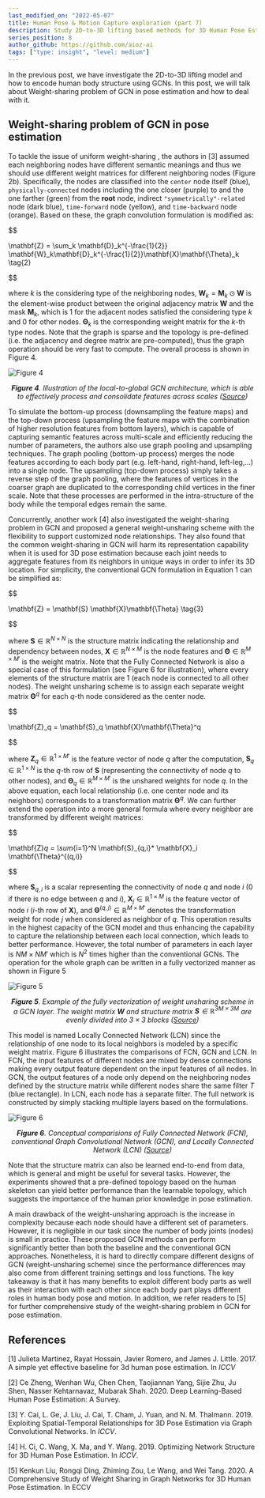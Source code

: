 ```yaml
---
last_modified_on: "2022-05-07"
title: Human Pose & Motion Capture exploration (part 7)
description: Study 2D-to-3D lifting based methods for 3D Human Pose Estimation
series_position: 8
author_github: https://github.com/aioz-ai
tags: ["type: insight", "level: medium"]
---
```


In the previous post, we have investigate the 2D-to-3D lifting model and how to encode human body structure using GCNs. In this post, we will talk about Weight-sharing problem of GCN in pose estimation and how to deal with it.

## Weight-sharing problem of GCN in pose estimation
To tackle the issue of uniform weight-sharing , the authors in [3] assumed each neighboring nodes have different semantic meanings and thus we should use different weight matrices for different neighboring nodes (Figure 2b). Specifically, the nodes are classified into the `center` node itself (blue), `physically-connected` nodes including the one closer (purple) to and the one farther (green) from the **root** node, indirect `"symmetrically"-related` node (dark blue), `time-forward` node (yellow), and `time-backward` node (orange). Based on these, the graph convolution formulation is modified as:

$$

\mathbf{Z} = \sum_k \mathbf{D}_k^{-\frac{1}{2}} \mathbf{W}_k\mathbf{D}_k^{-\frac{1}{2}}\mathbf{X}\mathbf{\Theta}_k \tag{2}

$$

where $k$ is the considering type of the neighboring nodes, $\mathbf{W}_k = \mathbf{M}_k \odot \mathbf{W}$ is the element-wise product between the original adjacency matrix $\mathbf{W}$ and the mask $\mathbf{M}_k$, which is 1 for the adjacent nodes satisfied the considering type $k$ and 0 for other nodes. $\mathbf{\Theta}_k$ is the corresponding weight matrix for the $k$-th type nodes. Note that the graph is sparse and the topology is pre-defined (i.e. the adjacency and degree matrix are pre-computed), thus the graph operation should be very fast to compute. The overall process is shown in Figure 4. 

![Figure 4](https://vision.aioz.io/f/31dbc5644d884253b84b/?dl=1)*<center>**Figure 4**.  Illustration of the local-to-global GCN architecture, which is able to effectively process and consolidate features across scales ([Source](https://openaccess.thecvf.com/content_ICCV_2019/papers/Cai_Exploiting_Spatial-Temporal_Relationships_for_3D_Pose_Estimation_via_Graph_Convolutional_ICCV_2019_paper.pdf))</center>*

To simulate the bottom-up process (downsampling the feature maps) and the top-down process (upsampling the feature maps with the combination of higher resolution features from bottom layers), which is capable of capturing semantic features across multi-scale and efficiently reducing the number of parameters, the authors also use graph pooling and upsampling techniques. The graph pooling (bottom-up process) merges the node features according to each body part (e.g. left-hand, right-hand, left-leg,...) into a single node. The upsampling (top-down process) simply takes a reverse step of the graph pooling, where the features of vertices in the coarser graph are duplicated to the corresponding child vertices in the finer scale. Note that these processes are performed in the intra-structure of the body while the temporal edges remain the same.


Concurrently, another work [4] also investigated the weight-sharing problem in GCN and proposed a general weight-unsharing scheme with the flexibility to support customized node relationships. They also found that the common weight-sharing in GCN will harm its representation capability when it is used for 3D pose estimation because each joint needs to aggregate features from its neighbors in unique ways in order to infer its 3D location. For simplicity, the conventional GCN formulation in Equation 1 can be simplified as: 

$$

\mathbf{Z} = \mathbf{S} \mathbf{X}\mathbf{\Theta} \tag{3}

$$

where $\mathbf{S} \in \mathbb{R}^{N\times N}$ is the structure matrix indicating the relationship and dependency between nodes, $\mathbf{X}\in \mathbb{R}^{N\times M}$ is the node features and $\mathbf{\Theta} \in \mathbb{R}^{M\times M'}$ is the weight matrix.  Note that the Fully Connected Network is also a special case of this formulation (see Figure 6 for illustration), where every elements of the structure matrix are 1 (each node is connected to all other nodes). The weight unsharing scheme is to assign each separate weight matrix $\mathbf{\Theta}^q$ for each $q$-th node considered as the center node. 

$$

\mathbf{Z}_q = \mathbf{S}_q \mathbf{X}\mathbf{\Theta}^q 

$$

where $\mathbf{Z}_q \in \mathbb{R}^{1\times M'}$ is the feature vector of node $q$ after the computation, $\mathbf{S}_q \in \mathbb{R}^{1\times N}$ is the $q$-th row of $\mathbf{S}$ (representing the connectivity of node $q$ to other nodes), and $\mathbf{\Theta}_q \in \mathbb{R}^{M\times M'}$ is the unshared weights for node $q$. In the above equation, each local relationship (i.e. one center node and its neighbors) corresponds to a transformation matrix $\mathbf{\Theta}^q$. We can further extend the operation into a more general formula where every neighbor are transformed by different weight matrices:

$$

\mathbf{Z}_q = \sum_{i=1}^N \mathbf{S}_{q,i}* \mathbf{X}_i \mathbf{\Theta}^{(q,i)}

$$

where $\mathbf{S}_{q,i}$ is a scalar representing the connectivity of node $q$ and node $i$ (0 if there is no edge between $q$ and $i$), $\mathbf{X}_j \in \mathbb{R}^{1\times M}$ is the feature vector of node $i$ ($i$-th row of $\mathbf{X}$), and $\mathbf{\Theta}^{(q,j)} \in \mathbb{R}^{M\times M'}$ denotes the transformation weight for node $j$ when considered as neighbor of $q$. This operation results in the highest capacity of the GCN model and thus enhancing the capability to capture the relationship between each local connection, which leads to better performance. However, the total number of parameters in each layer is $NM\times NM'$ which is $N^2$ times higher than the conventional GCNs. The operation for the whole graph can be written in a fully vectorized manner as shown in Figure 5

![Figure 5](https://vision.aioz.io/f/f9ca7096d73246af9129/?dl=1)*<center>**Figure 5**. Example of the fully vectorization of weight unsharing scheme in a GCN layer. The weight matrix $\mathbf{W}$ and structure matrix $\mathbf{S} \in \mathbb{R}^{3M\times 3M}$ are evenly divided into $3\times3$ blocks ([Source](https://ieeexplore.ieee.org/document/9010332/))</center>*


This model is named Locally Connected Network (LCN) since the relationship of one node to its local neighbors is modeled by a specific weight matrix. Figure 6 illustrates the comparisons of FCN, GCN and LCN. In FCN, the input features of different nodes are mixed by dense connections making every output feature dependent on the input features of all nodes. In GCN, the output features of a node only depend on the neighboring nodes defined by the structure matrix while different nodes share the same filter *T* (blue rectangle). In LCN, each node has a separate filter. The full network is constructed by simply stacking multiple layers based on the formulations.

![Figure 6](https://vision.aioz.io/f/7309f9e57868401abe0e/?dl=1)*<center>**Figure 6**. Conceptual comparisions of Fully Connected Network (FCN), conventional Graph Convolutional Network (GCN), and Locally Connected Network (LCN) ([Source](https://ieeexplore.ieee.org/document/9010332/))</center>*

Note that the structure matrix can also be learned end-to-end from data, which is general and might be useful for several tasks. However, the experiments showed that a pre-defined topology based on the human skeleton can yield better performance than the learnable topology, which suggests the importance of the human prior knowledge in pose estimation.


A main drawback of the weight-unsharing approach is the increase in complexity because each node should have a different set of parameters. However, it is negligible in our task since the number of body joints (nodes) is small in practice. These proposed GCN methods can perform significantly better than both the baseline and the conventional GCN approaches. Nonetheless, it is hard to directly compare different designs of GCN (weight-unsharing scheme) since the performance differences may also come from different training settings and loss functions. The key takeaway is that it has many benefits to exploit different body parts as well as their interaction with each other since each body part plays different roles in human body pose and motion. In addition, we refer readers to [5] for further comprehensive study of the weight-sharing problem in GCN for pose estimation.



## References
[1] Julieta Martinez, Rayat Hossain, Javier Romero, and James J. Little. 2017. A simple yet effective baseline for 3d human pose estimation. In *ICCV*

[2] Ce Zheng, Wenhan Wu, Chen Chen, Taojiannan Yang, Sijie Zhu, Ju Shen, Nasser Kehtarnavaz, Mubarak Shah. 2020. Deep Learning-Based Human Pose Estimation: A Survey.


[3] Y. Cai, L. Ge, J. Liu, J. Cai, T. Cham, J. Yuan, and N. M. Thalmann. 2019. Exploiting Spatial-Temporal Relationships for 3D Pose Estimation via Graph Convolutional Networks. In *ICCV*.

[4] H. Ci, C. Wang, X. Ma, and Y. Wang. 2019. Optimizing Network Structure for 3D Human Pose Estimation. In *ICCV*.

[5] Kenkun Liu, Rongqi Ding, Zhiming Zou, Le Wang, and Wei Tang. 2020. A Comprehensive Study of Weight Sharing in Graph Networks for 3D Human Pose Estimation. In ECCV

